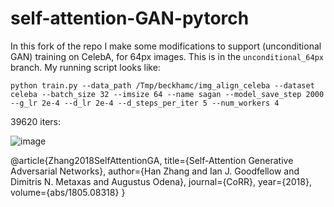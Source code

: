# self-attention-GAN-pytorch


In this fork of the repo I make some modifications to support (unconditional GAN) training on CelebA, for 64px images. This is in the `unconditional_64px` branch. My running script looks like:

```
python train.py --data_path /Tmp/beckhamc/img_align_celeba --dataset celeba --batch_size 32 --imsize 64 --name sagan --model_save_step 2000 --g_lr 2e-4 --d_lr 2e-4 --d_steps_per_iter 5 --num_workers 4
```

39620 iters:

![image](https://user-images.githubusercontent.com/2417792/51616874-0d47a580-1ef9-11e9-9d78-f005c0698b41.png)


@article{Zhang2018SelfAttentionGA,
    title={Self-Attention Generative Adversarial Networks},
    author={Han Zhang and Ian J. Goodfellow and Dimitris N. Metaxas and Augustus Odena},
    journal={CoRR},
    year={2018},
    volume={abs/1805.08318}
}
